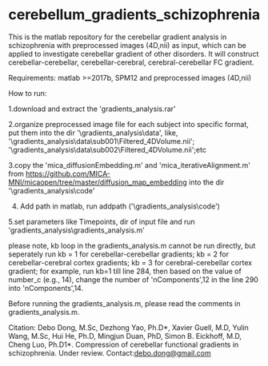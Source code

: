 # cerebellum_gradients_schizophrenia
This is the matlab repository for the cerebellar gradient analysis in schizophrenia with preprocessed images (4D,nii) as input, which can be applied to investigate cerebellar gradient of other disorders. It will construct cerebellar-cerebellar, cerebellar-cerebral, cerebral-cerebellar FC gradient. 

Requirements:
matlab >=2017b, SPM12 and preprocessed images (4D,nii)

How to run:

1.download and extract the 'gradients_analysis.rar'

2.organize preprocessed image file for each subject into specific format, put them into the dir '\gradients_analysis\data\', like, '\gradients_analysis\data\sub001\Filtered_4DVolume.nii';
'\gradients_analysis\data\sub002\Filtered_4DVolume.nii';etc

3.copy the 'mica_diffusionEmbedding.m' and 'mica_iterativeAlignment.m' from https://github.com/MICA-MNI/micaopen/tree/master/diffusion_map_embedding into the dir '\gradients_analysis\code\'

4. Add path in matlab, run addpath ('\gradients_analysis\code\')

5.set parameters like Timepoints, dir of input file and run 'gradients_analysis\gradients_analysis.m'

please note, kb loop in the gradients_analysis.m cannot be run directly, but seperately run kb = 1 for cerebellar-cerebellar gradients; kb = 2 for cerebellar-cerebral cortex gradients; kb = 3 for cerebral-cerebellar cortex gradient; 
for example, run kb=1 till line 284, then based on the value of number_c (e.g., 14), change the number of 'nComponents',12 in the line 290 into 'nComponents',14.

Before running the gradients_analysis.m, please read the comments in gradients_analysis.m. 

Citation: Debo Dong, M.Sc, Dezhong Yao, Ph.D*, Xavier Guell, M.D, Yulin Wang, M.Sc, Hui He, Ph.D, Mingjun Duan, PhD, Simon B. Eickhoff, M.D, Cheng Luo, Ph.D1*. Compression of cerebellar functional gradients in schizophrenia. Under review.
Contact:debo.dong@gmail.com
